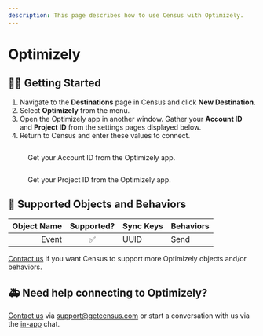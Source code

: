 ```yaml
---
description: This page describes how to use Census with Optimizely.
---
```


# Optimizely

## 🏃‍♀️ Getting Started

1. Navigate to the **Destinations** page in Census and click **New Destination**.
2. Select **Optimizely** from the menu.
3. Open the Optimizely app in another window. Gather your **Account ID** and **Project ID** from the settings pages displayed below.
4. Return to Census and enter these values to connect.

<figure><img src="../.gitbook/assets/optimizely1.png" alt=""><figcaption><p>Get your Account ID from the Optimizely app.</p></figcaption></figure>
<figure><img src="../.gitbook/assets/optimizely2.png" alt=""><figcaption><p>Get your Project ID from the Optimizely app.</p></figcaption></figure>

## 🔀 Supported Objects and Behaviors <a href="#supported-objects-and-sync-behaviors" id="supported-objects-and-sync-behaviors"></a>

| **Object Name** | **Supported?** | **Sync Keys** | **Behaviors** |
| --------------: |:--------------:| --------------- |---------------|
| Event |       ✅        | UUID | Send          |

[Contact us](mailto:support@getcensus.com) if you want Census to support more Optimizely objects and/or behaviors.

## 🚑 Need help connecting to Optimizely?

[Contact us](mailto:support@getcensus.com) via support@getcensus.com or start a conversation with us via the [in-app](https://app.getcensus.com) chat.
